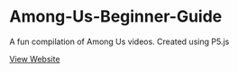 # Among-Us-Beginner-Guide
A fun compilation of Among Us videos. Created using P5.js


<a href="https://tae7612.github.io/Among-Us-Beginner-Guide/index.html">View Website </a>
